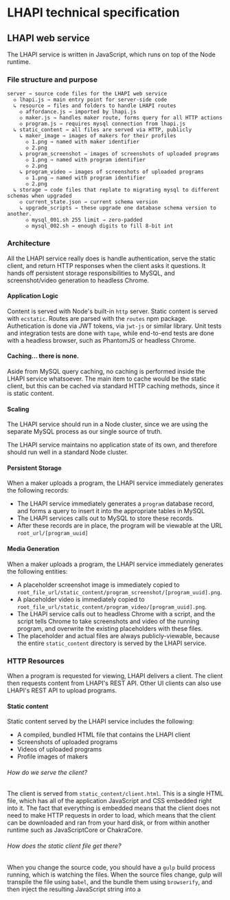 # LHAPI technical specification







## LHAPI web service

The LHAPI service is written in JavaScript, which runs on top of the Node runtime.



### File structure and purpose

    server ⇾ source code files for the LHAPI web service
      ◇ lhapi.js ⇾ main entry point for server-side code
      ↳ resource ⇾ files and folders to handle LHAPI routes
        ◇ affordance.js ⇾ imported by lhapi.js
        ◇ maker.js ⇾ handles maker route, forms query for all HTTP actions
        ◇ program.js ⇾ requires mysql connection from lhapi.js
      ↳ static_content ⇾ all files are served via HTTP, publicly
        ↳ maker_image ⇾ images of makers for their profiles
          ◇ 1.png ⇾ named with maker identifier
          ◇ 2.png
        ↳ program_screenshot ⇾ images of screenshots of uploaded programs
          ◇ 1.png ⇾ named with program identifier
          ◇ 2.png
        ↳ program_video ⇾ images of screenshots of uploaded programs
          ◇ 1.png ⇾ named with program identifier
          ◇ 2.png
      ↳ storage ⇾ code files that replate to migrating mysql to different schemas when upgraded
        ◇ current_state.json ⇾ current schema version
        ↳ upgrade_scripts ⇾ these upgrade one database schema version to another.
          ◇ mysql_001.sh 255 limit ⇾ zero-padded
          ◇ mysql_002.sh ⇾ enough digits to fill 8-bit int
        


### Architecture

All the LHAPI service really does is handle authentication, serve the static client, and return HTTP responses when the client asks it questions.  It hands off persistent storage responsibilities to MySQL, and screenshot/video generation to headless Chrome.

#### Application Logic
Content is served with Node's built-in `http` server.  Static content is served with `ecstatic`.  Routes are parsed with the `routes` npm package.  Authetication is done via JWT tokens, via `jwt-js` or similar library.  Unit tests and integration tests are done with `tape`, while end-to-end tests are done with a headless browser, such as PhantomJS or headless Chrome.

#### Caching... there is none.
Aside from MySQL query caching, no caching is performed inside the LHAPI service whatsoever.  The main item to cache would be the static client, but this can be cached via standard HTTP caching methods, since it is static content.

#### Scaling
The LHAPI service should run in a Node cluster, since we are using the separate MySQL process as our single source of truth.

The LHAPI service maintains no application state of its own, and therefore should run well in a standard Node cluster.

#### Persistent Storage
When a maker uploads a program, the LHAPI service immediately generates the following records:
* The LHAPI service immediately generates a `program` database record, and forms a query to insert it into the appropriate tables in MySQL
* The LHAPI services calls out to MySQL to store these records.
* After these records are in place, the program will be viewable at the URL `root_url/[program_uuid]`

#### Media Generation
When a maker uploads a program, the LHAPI service immediately generates the following entities:
* A placeholder screenshot image is immediately copied to `root_file_url/static_content/program_screenshot/[program_uuid].png`.
* A placeholder video is immediately copied to `root_file_url/static_content/program_video/[program_uuid].png`.
* The LHAPI service calls out to headless Chrome with a script, and the script tells Chrome to take screenshots and video of the running program, and overwrite the existing placeholders with these files.
* The placeholder and actual files are always publicly-viewable, because the entire `static_content` directory is served by the LHAPI service.



### HTTP Resources

When a program is requested for viewing, LHAPI delivers a client.  The client then requests content from LHAPI's REST API.  Other UI clients can also use LHAPI's REST API to upload programs.

#### Static content

Static content served by the LHAPI service includes the following:

* A compiled, bundled HTML file that contains the LHAPI client
* Screenshots of uploaded programs
* Videos of uploaded programs
* Profile images of makers

###### How do we serve the client?
The client is served from `static_content/client.html`.  This is a single HTML file, which has all of the application JavaScript and CSS embedded right into it.  The fact that everything is embedded means that the client does not need to make HTTP requests in order to load, which means that the client can be downloaded and ran from your hard disk, or from within another runtime such as JavaScriptCore or ChakraCore.

###### How does the static client file get there?
When you change the source code, you should have a `gulp` build process running, which is watching the files.  When the source files change, gulp will transpile the file using `babel`, and the bundle them using `browserify`, and then inject the resulting JavaScript string into a <script> tag in the client HTML.

###### How do we serve videos and screenshots?
As part of LHAPI's mission, it will automatically generate screenshots and videos of every program that a maker uploads.  It places screenshots in `static_content/program_screenshot` and videos in `static_content/program_video`.  These screenshots and videos are displayed in the LHAPI client, and also in social media tiles.

#### Dynamic content

* `/maker/[maker_id]`, to CRUD maker records: a composition of a couple database tables.
* `/affordance/[something]`, to CRUD valid JWT tokens: potentially could be zero database interaction needed with JWT.
* `/program/[program_id]`, to CRUD program records: a composition of **many** database tables
* `/[program_id]`, aliases to `/program/[program_id]`, so that programs are viewable straight from the root URL



### Database Schema

#### `maker`
| id | subtype_ref | name | bio | date_born | email | signature |
The JWT token stored on the client is a subset of these columns/properties.
The Maker entity inside the LHAPI client/server source code is a superset of these columns/properties.

#### `program`
| id | subtype_ref | maker_ref | date_born | title | summary | schema_ref | schema_data | stack_data | signature_data |

#### `progam_subtype_1` (heightmap schema)
| length_x | length_y | camera_position | camera_offset | light_position | light_offset | light_color | light_intensity |







## LHAPI client
To be completed.

### Architecture
#### Route handling
###### What is the purpose of URL routes in relation to the LHAPI single-page client?
Even though the client is rendered and navigated entirely within a single HTML page, we want to provide routes, so that existing browser bookmark functionality can be used to fill state within the app once it loads.  We can use a `#` in the URL to "fake" a URL page change, when in reality, it is just a mechanism used to fill state in the application, on the existing page.
#### UI Rendering
#### State management
#### Build stack







## Shared code, data model, and general technical concepts
The main concept to grasp within LHAPI is its actor/skill system, which uses factory functions to create plain JS objects, runs them through "skills", which attach methods/properties on them, and then serializes them to communicate with the LHAPI back-end.

Secondary concepts would be our use of straight ES5 and ES6/Babel/Browserify, to target the Node runtime and the browser runtime.



### From the database, to the wire, to the business logic, to your screen

###### From the database...
All data in LHAPI starts off as a row in a database table.  That row references other rows, which are combined together to form an `actor_record`.  The actor record is a plain JS object that contains only data that is stored, somewhere, in the database.

###### To the wire...
All actor records are just plain JavaScript objects, that contain either primitive values, or other plain JS objects that contain primitive values.  They hold data only.  All of their properties correspond 1-to-1 with columns in different tables of the database.

actor records can be easily serialized to text, compressed, and sent over HTTP, back and forth from client to server.

###### To the business logic...
When they hit the client, actor records have an actor factory function ran on them, which turns them into full-blown Actor objects.  These objects re-inflate the raw data from the actor record (beyond what JSON.parse does), and attach all sorts of nice methods and properties (called "skills").

Actor objects can be used in both the client and the LHAPI back-end.

###### To the screen!

Some Actors need to be displayed on-screen, which requires them to have even more special methods and properties.  In addition, actors are usually displayed in relation to other actors, so we need to deal with pre-fetching to limit network requests.

These needs are served by the UIActor factory, which will attach display-related properties, and also run the Actor factory functions on all pre-fetched actors they are related to.



### Actors

"Actors" in LHAPI are the same as "entities" in many other system.  Actors can have properties (data stored in their base table), fields (data stored in other tables), and skills (methods and properties that are attached when the actor is constructed).

Right now, LHAPI really only has two types of actors: `maker`, which is a user, and `program`, which is an uploaded program from an LHVM authoring program.



### Actor skills

These are special methods and properties that can be attached to the actors.  For example:
* An actor may be able to turn itself into a tree node, given a list of its possible descendants.
* An actor may be able to clone itself.
* An actor may be able to serialize itself.



### Actors and subtypes

Some actors have different configurations, which behave the same as the base actor, but have additional fields, methods, and properties attached to them.  We accomplish this using a `subtype`, which is an integer index.  All actors have the fields and properties of subtype 0, which is the base type.  Subtyped-actors (those actors with a subtype 1 or above) will get the subtype-specific fields and properties, *in addition* to the base fields and properties.


###### Why the mysterious array indexes on factory functions and actor skills?
Within the internals of LHAPI, we use the `subtype` property as an array index, when mapping entity/subtype pairs to their factory functions or actor skills.



### JavaScript utilties

The main one here is Object.filter, which will take an object as its first argument, and return a new object as its output.  The returned object only has the methods/properties of the original object, where the property name was present in any of the objects given as additional arguments.



### UIActor vs Actor vs actor_record

#### actor_record
An actor starts its life within the database of LHAPI.  It starts in its base table, where you get an incomplete actor record.  Then, its subtype is inspected, and the subtype data is attached.  Then, field data is attached.  Finally, any of the properties/fields that reference other entities are pre-fetched, and attached to read-only properties.

This data structure is called an "actor_record", and it is serialized and sent to the client.

#### Actor
When the client gets the actor record, it inspects its `actor_type` and `subtype` properties, and looks up the appropriate factory function.  The factory function will create a new object with the record's properties, and also do a few other things:
* "enhanced properties", such as date strings, will be re-inflated into moment() objects
* "struct properties", such as special data structures, will have their factory function ran on them
* all of the actor's methods will be attached to it

The actor object can then be used within business logic, inside of the client, or serialized and used to communicate with the LHAPI REST API.

Note: actor relation properties do NOT have their Actor constructor ran on them, when you run the Actor factory, because that would cause an endless cycle of factory function calls.  See UIActor below.

#### UIActor

###### Why do we need UIActor, instead of just using Actor?

*Reason 1: Prevent circular factory function calls*
Many times in the UI, you want to display actors that are related to a given actor.  For example, if you are looking at a program, you probably want to see its maker.  Normally, the client would have to make two REST API requests (one for the program, and one for the maker), but LHAPI will pre-fetch the `maker` property when you request the program.

The problem is, this is just raw data (the actor_record for the maker), and doesn't have any of the Actor properties attached to it.  So, inside the Actor factory function, we could also call the Actor factories for all of these relations, right?  We could.  The problem is, this would result in an endless cycle of Actor factory function calls.

Therefore, we have a special factory function, UIActor, that you can use at the top-level, in your UI, instead of Actor.  UIActor will call the Actor factory function on all of its related actors, but only one layer deep.

*Reason 2: Attach display-specific abilities*
The LHAPI back-end REST API runs on Node, which means that it's written in ES5.  The shared code (such as Actor factory functions) is also written in straight ES5--this makes it easier to use the code in the LHAPI back-end, and makes it easier to test, using simple tools such as `tape`.

The front-end, however, is written in ES6 with JSX, and is being compiled to ES5 using Babel.

Therefore, if you are using an Actor factory in the ES5 back-end, what happens if that Actor references a React UI component written in ES6?

Thankfully, this situation never happens, because all of the display-specific, React-specific, ES6-specific UI components are imported by UIEntity (ES6 side), not Actor (ES5 side).  The back-end can happily work with its ES5 Actor objects, blissfully unaware of the ES6 React components that are attached to various properties of the UIActor counterpart.

# T  H  E     E  N  D